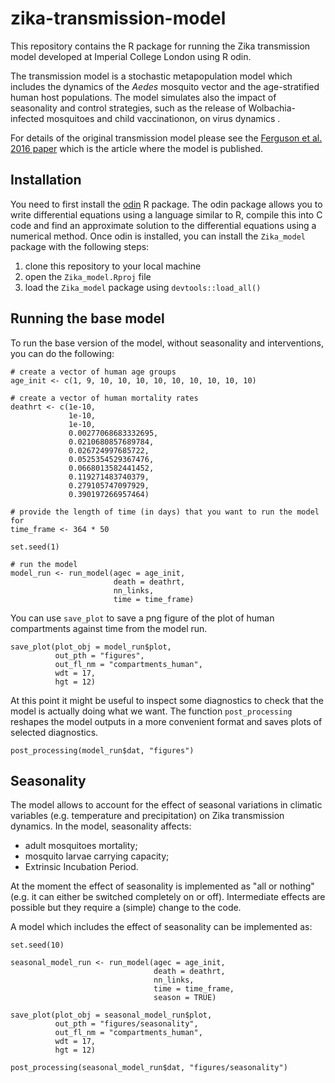 # zika-transmission-model
This repository contains the R package for running the Zika transmission model 
developed at Imperial College London using R odin.

The transmission model is a stochastic metapopulation model which includes the 
dynamics of the _Aedes_ mosquito vector and the age-stratified human host 
populations. The model simulates also the impact of seasonality and control 
strategies, such as the release of Wolbachia-infected mosquitoes and child 
vaccinationon, on virus dynamics .

For details of the original transmission model please see the 
[Ferguson et al. 2016 paper](https://science.sciencemag.org/content/353/6297/353) 
which is the article where the model is published.

## Installation
You need to first install the [odin](https://github.com/mrc-ide/odin) R package. 
The odin package allows you to write differential equations using a language 
similar to R, compile this into C code and find an approximate solution to the 
differential equations using a numerical method. 
Once odin is installed, you can install the `Zika_model` package with the 
following steps:  

1. clone this repository to your local machine 
2. open the `Zika_model.Rproj` file
3. load the `Zika_model` package using `devtools::load_all()`

## Running the base model
To run the base version of the model, without seasonality and interventions, 
you can do the following:

```
# create a vector of human age groups 
age_init <- c(1, 9, 10, 10, 10, 10, 10, 10, 10, 10, 10)
  
# create a vector of human mortality rates 
deathrt <- c(1e-10, 
             1e-10, 
             1e-10, 
             0.00277068683332695, 
             0.0210680857689784,
             0.026724997685722,
             0.0525354529367476,
             0.0668013582441452,
             0.119271483740379,
             0.279105747097929,
             0.390197266957464)
             
# provide the length of time (in days) that you want to run the model for
time_frame <- 364 * 50
  
set.seed(1)

# run the model
model_run <- run_model(agec = age_init,
                       death = deathrt,
                       nn_links,
                       time = time_frame)
```
  
You can use `save_plot` to save a png figure of the plot of human compartments 
against time from the model run.

```
save_plot(plot_obj = model_run$plot, 
          out_pth = "figures", 
          out_fl_nm = "compartments_human", 
          wdt = 17, 
          hgt = 12)
```

At this point it might be useful to inspect some diagnostics to check that the 
model is actually doing what we want. The function `post_processing` reshapes the
model outputs in a more convenient format and saves plots of selected diagnostics.   

```
post_processing(model_run$dat, "figures")
```

## Seasonality 
The model allows to account for the effect of seasonal variations in climatic 
variables (e.g. temperature and precipitation) on Zika transmission dynamics. 
In the model, seasonality affects: 

* adult mosquitoes mortality;
* mosquito larvae carrying capacity;
* Extrinsic Incubation Period.

At the moment the effect of seasonality is implemented as "all or nothing" 
(e.g. it can either be switched completely on or off). 
Intermediate effects are possible but they require a (simple) change to the code.

A model which includes the effect of seasonality can be implemented as:

```
set.seed(10)

seasonal_model_run <- run_model(agec = age_init,
                                death = deathrt,
                                nn_links,
                                time = time_frame,
                                season = TRUE)

save_plot(plot_obj = seasonal_model_run$plot, 
          out_pth = "figures/seasonality", 
          out_fl_nm = "compartments_human", 
          wdt = 17, 
          hgt = 12)

post_processing(seasonal_model_run$dat, "figures/seasonality")
```
